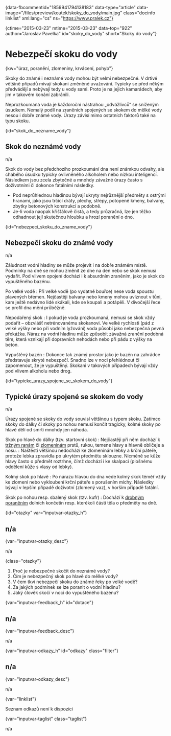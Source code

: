 
{data-fbcommentid="1859941794138183" data-type="article" data-image="/files/preview/koutek/skoky\_do\_vody/main.jpg" class="docinfo linklist" xml:lang="cs" ns="https://www.pralek.cz"}

{ctime="2015-03-23" mtime="2015-03-23" data-top="922" author="Jaroslav Pavelka" id="skoky\_do\_vody" short="Skoky do vody"}

# Nebezpečí skoku do vody 

{kw="úraz, poranění, zlomeniny, krvácení, pohyb"}

Skoky do známé i neznámé vody mohou být velmi nebezpečné. V drtivé většině případů mívají skokani změněné uvažování. Typicky se před někým předvádějí a nebývají tedy u vody sami. Proto je na jejich kamarádech, aby jim v takovém konání zabránili. 

Neprozkoumaná voda je každoroční nástrahou „odvážlivců“ se sníženým úsudkem. Nemalý podíl na zraněních spojených se skokem do mělké vody nesou i dobře známé vody. Úrazy závisí mimo ostatních faktorů také na typu skoku. 

{id="skok\_do\_nezname_vody"}

## Skok do neznámé vody 

n/a 

Skok do vody bez předchozího prozkoumání dna není známkou odvahy, ale chabého úsudku typicky ovlivněného alkoholem nebo nízkou inteligencí. Následkem jsou zcela zbytečné a mnohdy závažné úrazy často s doživotními či dokonce fatálními následky. 

  * Pod neprůhlednou hladinou bývají ukryty nejrůznější předměty s ostrými hranami, jako jsou trčící dráty, plechy, střepy, potopené kmeny, balvany, zbytky betonových konstrukcí a podobně. 
  * Je-li voda naopak křišťálově čistá, a tedy průzračná, lze jen těžko odhadnout její skutečnou hloubku a hrozí poranění o dno. 

{id="nebezpeci\_skoku\_do\_zname\_vody"}

## Nebezpečí skoku do známé vody 

n/a 

Záludnost vodní hladiny se může projevit i na dobře známém místě. Podmínky na dně se mohou změnit ze dne na den nebo se skok nemusí vydařit. Pod vlivem opojení dochází i k absurdním zraněním, jako je skok do vypuštěného bazénu. 

Po velké vodě 
:   Při velké vodě (po vydatné bouřce) nese voda spoustu plavených břemen. Nejčastěji balvany nebo kmeny mohou uvíznout v tůni, kam ještě nedávno lidé skákali, kde se koupali a potápěli. V divočejší řece se profil dna mění průběžně. 

Nepodařený skok 
:   I pokud je voda prozkoumaná, nemusí se skok vždy podařit – obzvlášť netrénovanému skokanovi. Ve velké rychlosti (pád z velké výšky nebo při vodním lyžování) voda působí jako nebezpečná pevná překážka. Náraz na vodní hladinu může způsobit závažná zranění podobná těm, která vznikají při dopravních nehodách nebo při pádu z výšky na beton. 

Vypuštěný bazén 
:   Dokonce tak známý prostor jako je bazén na zahrádce představuje skryté nebezpečí. Snadno lze v noci přehlédnout či zapomenout, že je vypuštěný. Skokani v takových případech bývají vždy pod vlivem alkoholu nebo drog. 

{id="typicke\_urazy\_spojene\_se\_skokem\_do\_vody"}

## Typické úrazy spojené se skokem do vody 

n/a 

Úrazy spojené se skoky do vody souvisí většinou s typem skoku. Zatímco skoky do dálky či skoky po nohou nemusí končit tragicky, kolmé skoky po hlavě dělí od smrti mnohdy jen náhoda. 

Skok po hlavě do dálky (tzv. startovní skok) 
:   Nejčastěji při něm dochází k [tržným ranám][1] či [zlomeninám][2] prstů, rukou, temene hlavy a hlavně obličeje a nosu. 
:   Naštěstí většinou nedochází ke zlomeninám lebky a krční páteře, protože lebka zpravidla po ukrytém předmětu sklouzne. Nicméně se kůže hlavy často o předmět roztrhne, čímž dochází i ke skalpaci (plošnému oddělení kůže s vlasy od lebky). 

Kolmý skok po hlavě 
:   Po nárazu hlavou do dna vede kolmý skok téměř vždy ke zlomení nebo vykloubení krční páteře s porušením míchy. Následky bývají v lepším případě doživotní (zlomený vaz), v horším případě fatální. 

Skok po nohou resp. sbalený skok (tzv. kufr) 
:   Dochází k [drobným poraněním][1] dolních končetin resp. kterékoli části těla o předměty na dně. 

{id="otazky" var="inputvar-otazky_h"}

## n/a 

{var="inputvar-otazky_desc"}

n/a 

{class="otazky"}

  1. Proč je nebezpečné skočit do neznámé vody? 
  2. Čím je nebezpečný skok po hlavě do mělké vody? 
  3. V čem tkví nebezpečí skoku do známé řeky po velké vodě? 
  4. Za jakých podmínek se lze poranit o vodní hladinu? 
  5. Jaký člověk skočí v noci do vypuštěného bazénu? 

{var="inputvar-feedback_h" id="dotace"}

## n/a 

{var="inputvar-feedback_desc"}

n/a 

{var="inputvar-odkazy_h" id="odkazy" class="filter"}

## n/a 

{var="inputvar-odkazy_desc"}

n/a 

{var="linklist"}

Seznam odkazů není k dispozici 

{var="inputvar-taglist" class="taglist"}

n/a

 [1]: poraneni
 [2]: zlomeniny

